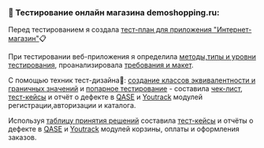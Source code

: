 ### 🛒 Тестирование онлайн магазина demoshopping.ru:
Перед тестированием я создала [тест-план для приложения "Интернет-магазин"](https://docs.google.com/spreadsheets/d/1BAbJ7XctYf_ReIuug3gZU5QJDIyjO4_CUZyLndhRfQI/edit?gid=0#gid=0)📋

При тестировании веб-приложения я определила [методы,типы и уровни тестирования](https://docs.google.com/spreadsheets/d/1_nmjkwQVdiNXVIssWggxzcuy7iEWjakKaV9C9FcJ1dc/edit?gid=1647196050#gid=1647196050),  проанализировала [требования и макет](https://docs.google.com/spreadsheets/d/130ixXuUDBAXsIbWgdF1eg8TiYUjHE4qTlvjKJvdTMg8/edit?gid=1776886247#gid=1776886247). 

С помощью техник тест-дизайна🎨: [создание классов эквивалентности и граничных значений](https://docs.google.com/spreadsheets/d/1AGzi8uCHUCDUw3hTc11xeU0MF5mezqt5bY8N2m66mLM/edit?gid=0#gid=0) и 
[попарное тестирование](https://docs.google.com/spreadsheets/d/1jXLpsD4IowOUfRYQoSza0L027BATiEV8YsuK4OmzEWg/edit?gid=556761479#gid=556761479) - составила [чек-лист](https://docs.google.com/spreadsheets/d/1GcR-Ju-41jD2MCZB-Y8Om4cRRPw70mR3nTXu5mbQofw/edit?gid=0#gid=0), [тест-кейсы](https://github.com/BulavkoJulia/web/blob/main/bulavko%20(1).pdf) и отчёт о дефекте в [QASE](https://github.com/BulavkoJulia/docs/blob/main/G8-Express%2BrunBulavko.pdf) и [Youtrack](https://github.com/BulavkoJulia/docs/blob/main/Issues%20Bulavko.xlsx) модулей регистрации,авторизации и каталога.

Используя [таблицу принятия решений](https://docs.google.com/spreadsheets/d/1OSGll9_CvSHVGYQb5KGHoT7-SP2KbkCK2Exac62T5Ts/edit?gid=0#gid=0) составила [тест-кейсы](https://github.com/BulavkoJulia/web/blob/main/bulavko%20(1).pdf) и отчёты о дефекте в [QASE](https://github.com/BulavkoJulia/web/blob/main/G8-Express%2Brun%2B2024_09_06.pdf) и [Youtrack](https://github.com/BulavkoJulia/web/blob/main/Issues%20Bulavko.xlsx) модулей корзины, оплаты и оформления заказов.

